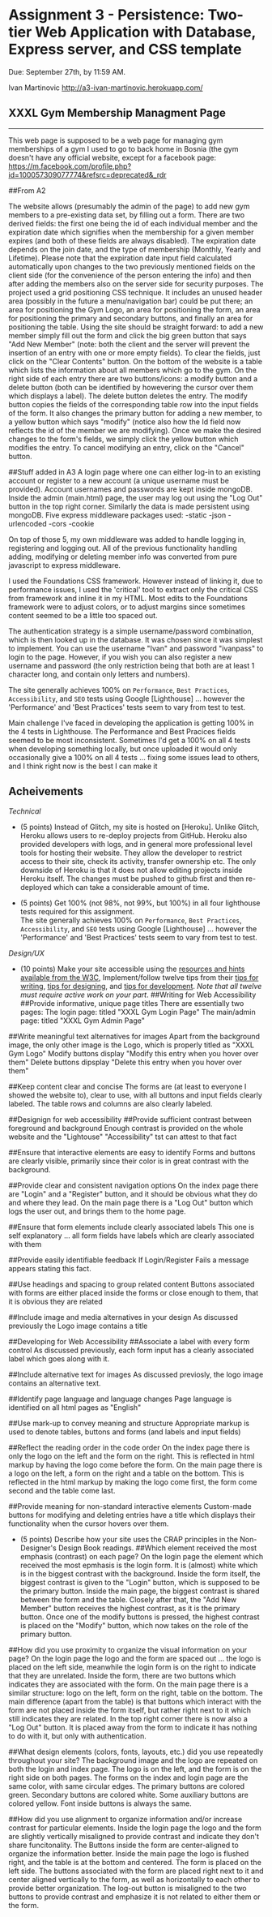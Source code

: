 Assignment 3 - Persistence: Two-tier Web Application with Database, Express server, and CSS template
===

Due: September 27th, by 11:59 AM.

Ivan Martinovic
http://a3-ivan-martinovic.herokuapp.com/

## XXXL Gym Membership Managment Page
---
This web page is supposed to be a web page for managing gym memberships of a gym I used to go to back home in Bosnia (the gym doesn't have any official website, except for a facebook page: https://m.facebook.com/profile.php?id=100057309077774&refsrc=deprecated&_rdr

##From A2

The website allows (presumably the admin of the page) to add new gym members to a pre-existing data set, by filling out a form. There are two derived fields: the first one being the id of each individual member and the expiration date which signifies when the membership for a given member expires (and both of these fields are always disabled). The expiration date depends on the join date, and the type of membership (Monthly, Yearly and Lifetime). Please note that the expiration date input field calculated automatically upon changes to the two previously mentioned fields on the client side (for the convenience of the person entering the info) and then after adding the members also on the server side for security purposes. 
The project used a grid positioning CSS technique. It includes an unused header area (possibly in the future a menu/navigation bar) could be put there; an area for positioning the Gym Logo, an area for positioning the form, an area for positioning the primary and secondary buttons, and finally an area for positioning the table.
Using the site should be straight forward: to add a new member simply fill out the form and click the big green button that says "Add New Member" (note: both the client and the server will prevent the insertion of an entry with one or more empty fields). To clear the fields, just click on the "Clear Contents" button.
On the bottom of the website is a table which lists the information about all members which go to the gym. On the right side of each entry there are two buttons/icons: a modify button and a delete button (both can be identified by howevering the cursor over them which displays a label). The delete button deletes the entry. The modify button copies the fields of the corresponding table row into the input fields of the form. It also changes the primary button for adding a new member, to a yellow button which says "modify" (notice also how the Id field now reflects the id of the member we are modifying). Once we make the desired changes to the form's fields, we simply click the yellow button which modifies the entry. To cancel modifying an entry, click on the "Cancel" button. 

##Stuff added in A3
A login page where one can either log-in to an existing account or register to a new account (a unique username must be provided). Account usernames and passwords are kept inside mongoDB. Inside the admin (main.html) page, the user may log out using the "Log Out" button in the top right corner.
Similarly the data is made persistent using mongoDB.
Five express middleware packages used: 
-static
-json
-urlencoded
-cors
-cookie

On top of those 5, my own middleware was added to handle logging in, registering and logging out. All of the previous functionality handling adding, modifying or deleting member info was converted from pure javascript to express middleware. 

I used the Foundations CSS framework. However instead of linking it, due to performance issues, I used the 'critical' tool to extract only the critical CSS from framework and inline it in my HTML. Most edits to the Foundations framework were to adjust colors, or to adjust margins since sometimes content seemed to be a little too spaced out. 

The authentication strategy is a simple username/password combination, which is then looked up in the database. It was chosen since it was simplest to implement. You can use the username "Ivan" and password "ivanpass" to login to the page. However, if you wish you can also register a new username and password (the only restriction being that both are at least 1 character long, and contain only letters and numbers).

The site generally achieves 100% on `Performance`, `Best Practices`, `Accessibility`, and `SEO` tests 
using Google [Lighthouse] ... however the 'Performance' and 'Best Practices' tests seem to vary from test to test. 

Main challenge I've faced in developing the application is getting 100% in the 4 tests in Lighthouse. The Performance and Best Pracices fields seemed to be most inconsistent. Sometimes I'd get a 100% on all 4 tests when developing something locally, but once uploaded it would only occasionally give a 100% on all 4 tests ... fixing some issues lead to others, and I think right now is the best I can make it

Acheivements
---

*Technical*
- (5 points) Instead of Glitch, my site is hosted on [Heroku].
Unlike Glitch, Heroku allows users to re-deploy projects from GitHub. Heroku also provided developers with logs, and in general more professional level tools for hosting their website. They allow the developer to restrict access to their site, check its activity, transfer ownership etc. The only downside of Heroku is that it does not allow editing projects inside Heroku itself. The changes must be pushed to github first and then re-deployed which can take a considerable amount of time. 

- (5 points) Get 100% (not 98%, not 99%, but 100%) in all four lighthouse tests required for this assignment.  
The site generally achieves 100% on `Performance`, `Best Practices`, `Accessibility`, and `SEO` tests 
using Google [Lighthouse] ... however the 'Performance' and 'Best Practices' tests seem to vary from test to test. 


*Design/UX*
- (10 points) Make your site accessible using the [resources and hints available from the W3C](https://www.w3.org/WAI/), Implement/follow twelve tips from their [tips for writing](https://www.w3.org/WAI/tips/writing/), [tips for designing](https://www.w3.org/WAI/tips/designing/), and [tips for development](https://www.w3.org/WAI/tips/developing/). *Note that all twelve must require active work on your part*. 
##Writing for Web Accessibility
##Provide informative, unique page titles
There are essentially two pages:
The login page: titled "XXXL Gym Login Page"
The main/admin page: titled "XXXL Gym Admin Page"

##Write meaningful text alternatives for images
Apart from the background image, the only other image is the Logo, which is properly titled as "XXXL Gym Logo"
Modify buttons display "Modify this entry when you hover over them"
Delete buttons dipsplay "Delete this entry when you hover over them"

##Keep content clear and concise
The forms are (at least to everyone I showed the website to), clear to use, with all buttons and input fields clearly labeled. The table rows and columns are also clearly labeled.

##Designign for web accessibility
##Provide sufficient contrast between foreground and background
Enough contrast is provided on the whole website and the "Lightouse" "Accessibility" tst can attest to that fact

##Ensure that interactive elements are easy to identify
Forms and buttons are clearly visible, primarily since their color is in great contrast with the background.

##Provide clear and consistent navigation options
On the index page there are "Login" and a "Register" button, and it should be obvious what they do and where they lead. 
On the main page there is a "Log Out" button which logs the user out, and brings them to the home page.  

##Ensure that form elements include clearly associated labels
This one is self explanatory ... all form fields have labels which are clearly associated with them

##Provide easily identifiable feedback
If Login/Register Fails a message appears stating this fact.

##Use headings and spacing to group related content
Buttons associated with forms are either placed inside the forms or close enough to them, that it is obvious they are related

##Include image and media alternatives in your design
As discussed previously the Logo image contains a title

##Developing for Web Accessibility
##Associate a label with every form control
As discussed previously, each form input has a clearly associated label which goes along with it.

##Include alternative text for images
As discussed previosly, the logo image contains an alternative text.

##Identify page language and language changes
Page language is identified on all html pages as "English"

##Use mark-up to convey meaning and structure
Appropriate markup is used to denote tables, buttons and forms (and labels and input fields)

##Reflect the reading order in the code order
On the index page there is only the logo on the left and the form on the right. This is reflected in html markup by having the logo come before the form. 
On the main page there is a logo on the left, a form on the right and a table on the bottom. This is reflected in the html markup by making the logo come first, the form come second and the table come last. 

##Provide meaning for non-standard interactive elements
Custom-made buttons for modifying and deleting entries have a title which displays their functionality when the cursor hovers over them.


- (5 points) Describe how your site uses the CRAP principles in the Non-Designer's Design Book readings. 
##Which element received the most emphasis (contrast) on each page?
On the login page the element which received the most epmhasis is the login form. It is (almost) white which is in the biggest contrast with the background. Inside the form itself, the biggest contrast is given to the "Login" button, which is supposed to be the primary button.
Inside the main page, the biggest contrast is shared between the form and the table. Closely after that, the "Add New Member" button receives the highest contrast, as it is the primary button. Once one of the modify buttons is pressed, the highest contrast is placed on the "Modify" button, which now takes on the role of the primary button. 

##How did you use proximity to organize the visual information on your page? 
On the login page the logo and the form are spaced out ... the logo is placed on the left side, meanwhile the login form is on the right to indicate that they are unrelated. Inside the form, there are two buttons which indicates they are associated with the form.
On the main page there is a similar structure: logo on the left, form on the right, table on the bottom. The main difference (apart from the table) is that buttons which interact with the form are not placed inside the form itself, but rather right next to it which still indicates they are related. In the top right corner there is now also a "Log Out" button. It is placed away from the form to indicate it has nothing to do with it, but only with authentication. 

##What design elements (colors, fonts, layouts, etc.) did you use repeatedly throughout your site?
The background image and the logo are repeated on both the login and index page. The logo is on the left, and the form is on the right side on both pages. The forms on the index and login page are the same color, with same circular edges. The primary buttons are colored green. Secondary buttons are colored white. Some auxiliary buttons are colored yellow. Font inside buttons is always the same. 
 
##How did you use alignment to organize information and/or increase contrast for particular elements. 
Inside the login page the logo and the form are slightly vertically misaligned to provide contrast and indicate they don't share funcitonality. The Buttons inside the form are center-aligned to organize the information better.
Inside the main page the logo is flushed right, and the table is at the bottom and centered. The form is placed on the left side. The buttons associated with the form are placed right next to it and center aligned vertically to the form, as well as horizontally to each other to provide better organization. The log-out button is misaligned to the two buttons to provide contrast and emphasize it is not related to either them or the form.




